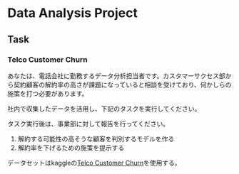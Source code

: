 # Data Analysis Project

## Task

### Telco Customer Churn

あなたは、電話会社に勤務するデータ分析担当者です。カスタマーサクセス部から契約顧客の解約率の高さが課題になっていると相談を受けており、何かしらの施策を打つ必要があります。

社内で収集したデータを活用し、下記のタスクを実行してください。

タスク実行後は、事業部に対して報告を行ってください。1. 解約する可能性の高そうな顧客を判別するモデルを作る2. 解約率を下げるための施策を提示する

データセットはkaggleの[Telco Customer Churn](https://www.kaggle.com/datasets/blastchar/telco-customer-churn)を使用する。